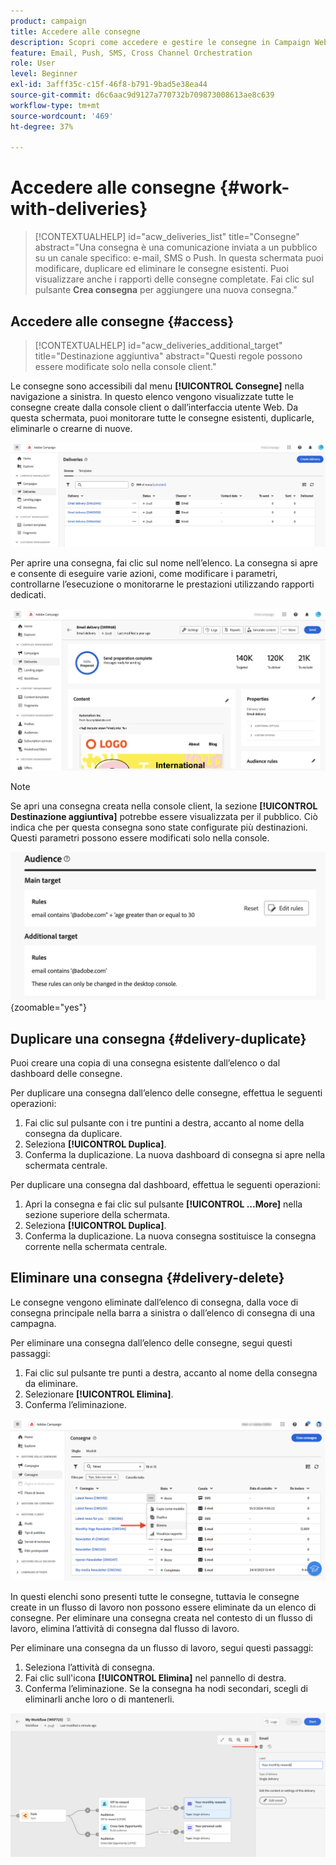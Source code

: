 ```yaml
---
product: campaign
title: Accedere alle consegne
description: Scopri come accedere e gestire le consegne in Campaign Web
feature: Email, Push, SMS, Cross Channel Orchestration
role: User
level: Beginner
exl-id: 3afff35c-c15f-46f8-b791-9bad5e38ea44
source-git-commit: d6c6aac9d9127a770732b709873008613ae8c639
workflow-type: tm+mt
source-wordcount: '469'
ht-degree: 37%

---
```


# Accedere alle consegne {#work-with-deliveries}

>[!CONTEXTUALHELP]
>id="acw_deliveries_list"
>title="Consegne"
>abstract="Una consegna è una comunicazione inviata a un pubblico su un canale specifico: e-mail, SMS o Push. In questa schermata puoi modificare, duplicare ed eliminare le consegne esistenti. Puoi visualizzare anche i rapporti delle consegne completate. Fai clic sul pulsante **Crea consegna** per aggiungere una nuova consegna."

## Accedere alle consegne {#access}

>[!CONTEXTUALHELP]
>id="acw_deliveries_additional_target"
>title="Destinazione aggiuntiva"
>abstract="Questi regole possono essere modificate solo nella console client."

Le consegne sono accessibili dal menu **[!UICONTROL Consegne]** nella navigazione a sinistra. In questo elenco vengono visualizzate tutte le consegne create dalla console client o dall’interfaccia utente Web. Da questa schermata, puoi monitorare tutte le consegne esistenti, duplicarle, eliminarle o crearne di nuove.

![Elenco delle consegne visualizzate nell&#39;interfaccia](assets/deliveries-list.png)

Per aprire una consegna, fai clic sul nome nell’elenco. La consegna si apre e consente di eseguire varie azioni, come modificare i parametri, controllarne l’esecuzione o monitorarne le prestazioni utilizzando rapporti dedicati.

![Schermata dei dettagli della consegna con parametri e report](assets/delivery-details.png)

>[!NOTE]
>
>Se apri una consegna creata nella console client, la sezione **[!UICONTROL Destinazione aggiuntiva]** potrebbe essere visualizzata per il pubblico. Ciò indica che per questa consegna sono state configurate più destinazioni. Questi parametri possono essere modificati solo nella console.
>
>![Messaggio di avviso sulla configurazione di destinazione aggiuntiva](assets/target-warning-audience.png){zoomable="yes"}

## Duplicare una consegna {#delivery-duplicate}

Puoi creare una copia di una consegna esistente dall’elenco o dal dashboard delle consegne.

Per duplicare una consegna dall’elenco delle consegne, effettua le seguenti operazioni:

1. Fai clic sul pulsante con i tre puntini a destra, accanto al nome della consegna da duplicare.
1. Seleziona **[!UICONTROL Duplica]**.
1. Conferma la duplicazione. La nuova dashboard di consegna si apre nella schermata centrale.

Per duplicare una consegna dal dashboard, effettua le seguenti operazioni:

1. Apri la consegna e fai clic sul pulsante **[!UICONTROL ...More]** nella sezione superiore della schermata.
1. Seleziona **[!UICONTROL Duplica]**.
1. Conferma la duplicazione. La nuova consegna sostituisce la consegna corrente nella schermata centrale.

## Eliminare una consegna {#delivery-delete}

Le consegne vengono eliminate dall’elenco di consegna, dalla voce di consegna principale nella barra a sinistra o dall’elenco di consegna di una campagna.

Per eliminare una consegna dall’elenco delle consegne, segui questi passaggi:

1. Fai clic sul pulsante tre punti a destra, accanto al nome della consegna da eliminare.
1. Selezionare **[!UICONTROL Elimina]**.
1. Conferma l’eliminazione.

![Eliminazione di una consegna dall&#39;interfaccia dell&#39;elenco di consegna](assets/delete-delivery-from-list.png)

In questi elenchi sono presenti tutte le consegne, tuttavia le consegne create in un flusso di lavoro non possono essere eliminate da un elenco di consegne. Per eliminare una consegna creata nel contesto di un flusso di lavoro, elimina l’attività di consegna dal flusso di lavoro.

Per eliminare una consegna da un flusso di lavoro, segui questi passaggi:

1. Seleziona l’attività di consegna.
1. Fai clic sull&#39;icona **[!UICONTROL Elimina]** nel pannello di destra.
1. Conferma l’eliminazione. Se la consegna ha nodi secondari, scegli di eliminarli anche loro o di mantenerli.

![Eliminazione di un&#39;attività di consegna in un flusso di lavoro](assets/delete-delivery-from-wf.png)